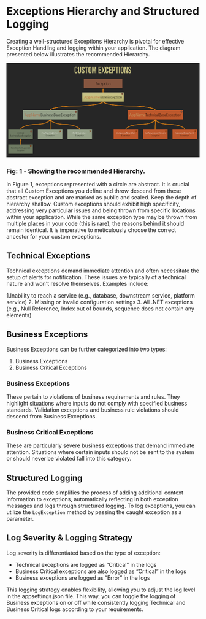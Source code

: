 # Exceptions Hierarchy and Structured Logging
Creating a well-structured Exceptions Hierarchy is pivotal for effective Exception Handling and logging within your application. The diagram presented below illustrates the recommended Hierarchy.

![alt text](https://github.com/matlus/ExceptionsHierarchyAndStructuredLogging/blob/master/ExceptionsHierarchy.png?raw=true "Exceptions Hierarchy")

### Fig: 1 - Showing the recommended Hierarchy.
In Figure 1, exceptions represented with a circle are abstract. It is crucial that all Custom Exceptions you define and throw descend from these abstract exception and are marked as public and sealed. Keep the depth of hierarchy shallow. Custom exceptions should exhibit high specificity, addressing very particular issues and being thrown from specific locations within your application. While the same exception type may be thrown from multiple places in your code (this is rare), the reasons behind it should remain identical. It is imperative to meticulously choose the correct ancestor for your custom exceptions.

## Technical Exceptions
Technical exceptions demand immediate attention and often necessitate the setup of alerts for notification. These issues are typically of a technical nature and won't resolve themselves. Examples include:

1.Inability to reach a service (e.g., database, downstream service, platform service)
2.	Missing or invalid configuration settings
3.	All .NET exceptions (e.g., Null Reference, Index out of bounds, sequence does not contain any elements)

## Business Exceptions
Business Exceptions can be further categorized into two types:
1.	Business Exceptions
2.	Business Critical Exceptions

### Business Exceptions
These pertain to violations of business requirements and rules. They highlight situations where inputs do not comply with specified business standards. Validation exceptions and business rule violations should descend from Business Exceptions.

### Business Critical Exceptions
These are particularly severe business exceptions that demand immediate attention. Situations where certain inputs should not be sent to the system or should never be violated fall into this category. 

## Structured Logging
The provided code simplifies the process of adding additional context information to exceptions, automatically reflecting in both exception messages and logs through structured logging. To log exceptions, you can utilize the `LogException` method by passing the caught exception as a parameter.

## Log Severity & Logging Strategy
Log severity is differentiated based on the type of exception:
  * Technical exceptions are logged as “Critical” in the logs
  * Business Critical exceptions are also logged as “Critical” in the logs
  * Business exceptions are logged as “Error” in the logs

This logging strategy enables flexibility, allowing you to adjust the log level in the appsettings.json file. This way, you can toggle the logging of Business exceptions on or off while consistently logging Technical and Business Critical logs according to your requirements.
